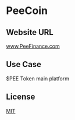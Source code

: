 # PeeCoin

## Website URL
www.PeeFinance.com

## Use Case
$PEE Token main platform 

## License
[MIT](https://choosealicense.com/licenses/mit)
